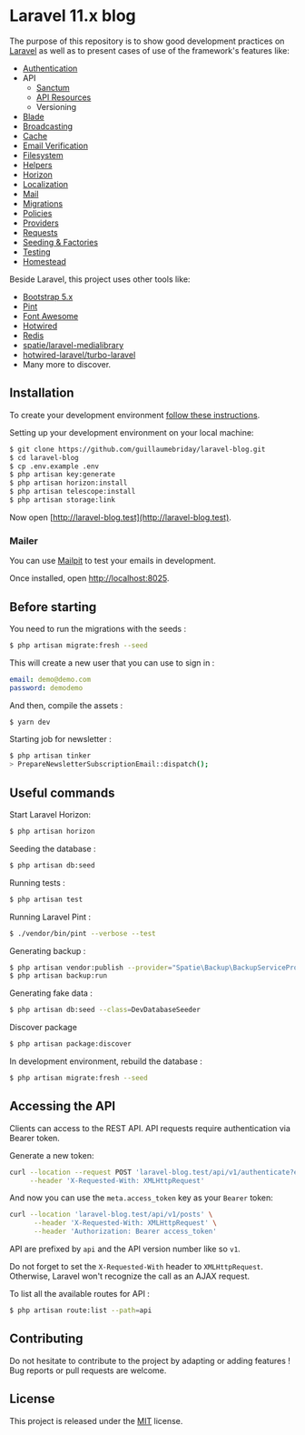 # Laravel 11.x blog

The purpose of this repository is to show good development practices on [Laravel](http://laravel.com/) as well as to present cases of use of the framework's features like:

- [Authentication](https://laravel.com/docs/11.x/authentication)
- API
  - [Sanctum](https://laravel.com/docs/11.x/sanctum)
  - [API Resources](https://laravel.com/docs/11.x/eloquent-resources)
  - Versioning
- [Blade](https://laravel.com/docs/11.x/blade)
- [Broadcasting](https://laravel.com/docs/11.x/broadcasting)
- [Cache](https://laravel.com/docs/11.x/cache)
- [Email Verification](https://laravel.com/docs/11.x/verification)
- [Filesystem](https://laravel.com/docs/11.x/filesystem)
- [Helpers](https://laravel.com/docs/11.x/helpers)
- [Horizon](https://laravel.com/docs/11.x/horizon)
- [Localization](https://laravel.com/docs/11.x/localization)
- [Mail](https://laravel.com/docs/11.x/mail)
- [Migrations](https://laravel.com/docs/11.x/migrations)
- [Policies](https://laravel.com/docs/11.x/authorization)
- [Providers](https://laravel.com/docs/11.x/providers)
- [Requests](https://laravel.com/docs/11.x/validation#form-request-validation)
- [Seeding & Factories](https://laravel.com/docs/11.x/seeding)
- [Testing](https://laravel.com/docs/11.x/testing)
- [Homestead](https://laravel.com/docs/11.x/homestead)

Beside Laravel, this project uses other tools like:

- [Bootstrap 5.x](https://getbootstrap.com/)
- [Pint](https://github.com/laravel/pint)
- [Font Awesome](https://fontawesome.com/)
- [Hotwired](https://hotwired.dev/)
- [Redis](https://redis.io/)
- [spatie/laravel-medialibrary](https://github.com/spatie/laravel-medialibrary)
- [hotwired-laravel/turbo-laravel](https://github.com/hotwired-laravel/turbo-laravel)
- Many more to discover.


## Installation

To create your development environment [follow these instructions](https://laravel.com/docs/11.x/installation#local-installation-using-herd).

Setting up your development environment on your local machine:
```bash
$ git clone https://github.com/guillaumebriday/laravel-blog.git
$ cd laravel-blog
$ cp .env.example .env
$ php artisan key:generate
$ php artisan horizon:install
$ php artisan telescope:install
$ php artisan storage:link
```

Now open [http://laravel-blog.test](http://laravel-blog.test).

### Mailer

You can use [Mailpit](https://github.com/axllent/mailpit) to test your emails in development.

Once installed, open [http://localhost:8025](http://localhost:8025).

## Before starting
You need to run the migrations with the seeds :
```bash
$ php artisan migrate:fresh --seed
```

This will create a new user that you can use to sign in :
```yml
email: demo@demo.com
password: demodemo
```

And then, compile the assets :
```bash
$ yarn dev
```

Starting job for newsletter :
```bash
$ php artisan tinker
> PrepareNewsletterSubscriptionEmail::dispatch();
```

## Useful commands

Start Laravel Horizon:
```bash
$ php artisan horizon
```

Seeding the database :
```bash
$ php artisan db:seed
```

Running tests :
```bash
$ php artisan test
```

Running Laravel Pint :
```bash
$ ./vendor/bin/pint --verbose --test
```

Generating backup :
```bash
$ php artisan vendor:publish --provider="Spatie\Backup\BackupServiceProvider"
$ php artisan backup:run
```

Generating fake data :
```bash
$ php artisan db:seed --class=DevDatabaseSeeder
```

Discover package
```bash
$ php artisan package:discover
```

In development environment, rebuild the database :
```bash
$ php artisan migrate:fresh --seed
```

## Accessing the API

Clients can access to the REST API. API requests require authentication via Bearer token.

Generate a new token:

```bash
curl --location --request POST 'laravel-blog.test/api/v1/authenticate?email=your_email&password=your_password' \
     --header 'X-Requested-With: XMLHttpRequest'
```

And now you can use the `meta.access_token` key as your `Bearer` token:

```bash
curl --location 'laravel-blog.test/api/v1/posts' \
      --header 'X-Requested-With: XMLHttpRequest' \
      --header 'Authorization: Bearer access_token'
```

API are prefixed by `api` and the API version number like so `v1`.

Do not forget to set the `X-Requested-With` header to `XMLHttpRequest`. Otherwise, Laravel won't recognize the call as an AJAX request.

To list all the available routes for API :

```bash
$ php artisan route:list --path=api
```

## Contributing

Do not hesitate to contribute to the project by adapting or adding features ! Bug reports or pull requests are welcome.

## License

This project is released under the [MIT](http://opensource.org/licenses/MIT) license.
